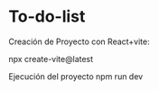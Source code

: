 # To-do-list

Creación de Proyecto con React+vite:

npx create-vite@latest

Ejecución del proyecto npm run dev

